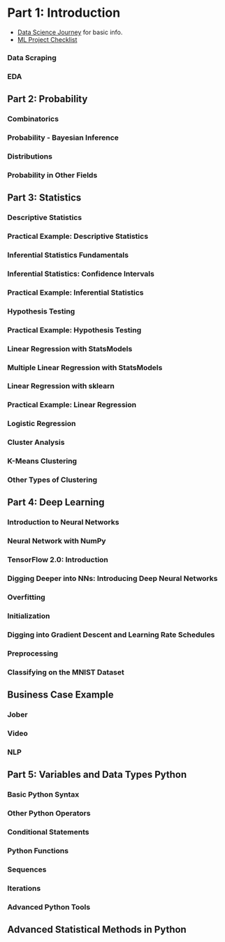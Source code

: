 # Part 1: Introduction
- [Data Science Journey](https://github.com/nabeelkhan/Data-Science-Journey/blob/main/README.md) for basic info. 
- [ML Project Checklist](https://github.com/nabeelkhan/Data-Science-Journey/blob/main/Project%20Workshop/README.md) 

### Data Scraping
### EDA
## Part 2: Probability 
### Combinatorics
### Probability - Bayesian Inference
### Distributions
### Probability in Other Fields
## Part 3: Statistics
### Descriptive Statistics
### Practical Example: Descriptive Statistics
### Inferential Statistics Fundamentals
### Inferential Statistics: Confidence Intervals
### Practical Example: Inferential Statistics
### Hypothesis Testing
### Practical Example: Hypothesis Testing
### Linear Regression with StatsModels
### Multiple Linear Regression with StatsModels
### Linear Regression with sklearn
### Practical Example: Linear Regression
### Logistic Regression
### Cluster Analysis
### K-Means Clustering
### Other Types of Clustering
## Part 4: Deep Learning
### Introduction to Neural Networks
### Neural Network with NumPy
### TensorFlow 2.0: Introduction
### Digging Deeper into NNs: Introducing Deep Neural Networks
### Overfitting
### Initialization
### Digging into Gradient Descent and Learning Rate Schedules
### Preprocessing
### Classifying on the MNIST Dataset
## Business Case Example
### Jober
### Video
### NLP
## Part 5: Variables and Data Types Python
### Basic Python Syntax
### Other Python Operators
### Conditional Statements
### Python Functions
### Sequences
### Iterations
### Advanced Python Tools
## Advanced Statistical Methods in Python
  
